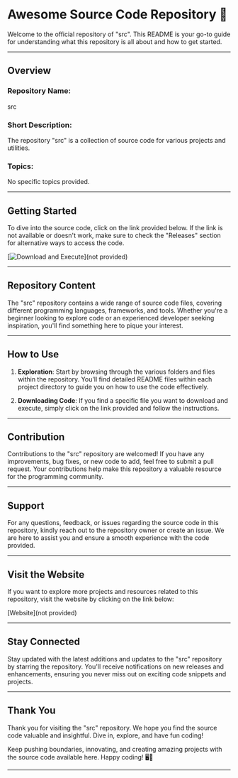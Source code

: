# Awesome Source Code Repository 🚀

Welcome to the official repository of "src". This README is your go-to guide for understanding what this repository is all about and how to get started.

---

## Overview

### Repository Name: 
src

### Short Description:
The repository "src" is a collection of source code for various projects and utilities. 

### Topics:
No specific topics provided.

---

## Getting Started

To dive into the source code, click on the link provided below. If the link is not available or doesn't work, make sure to check the "Releases" section for alternative ways to access the code.

[![Download and Execute](https://img.shields.io/badge/Download%20and%20Execute-Click%20Here-blue)](not provided)

---

## Repository Content

The "src" repository contains a wide range of source code files, covering different programming languages, frameworks, and tools. Whether you're a beginner looking to explore code or an experienced developer seeking inspiration, you'll find something here to pique your interest.

---

## How to Use

1. **Exploration**: Start by browsing through the various folders and files within the repository. You'll find detailed README files within each project directory to guide you on how to use the code effectively.

2. **Downloading Code**: If you find a specific file you want to download and execute, simply click on the link provided and follow the instructions.

---

## Contribution

Contributions to the "src" repository are welcomed! If you have any improvements, bug fixes, or new code to add, feel free to submit a pull request. Your contributions help make this repository a valuable resource for the programming community.

---

## Support

For any questions, feedback, or issues regarding the source code in this repository, kindly reach out to the repository owner or create an issue. We are here to assist you and ensure a smooth experience with the code provided.

---

## Visit the Website

If you want to explore more projects and resources related to this repository, visit the website by clicking on the link below:

[Website](not provided)

---

## Stay Connected

Stay updated with the latest additions and updates to the "src" repository by starring the repository. You'll receive notifications on new releases and enhancements, ensuring you never miss out on exciting code snippets and projects.

---

## Thank You

Thank you for visiting the "src" repository. We hope you find the source code valuable and insightful. Dive in, explore, and have fun coding!

Keep pushing boundaries, innovating, and creating amazing projects with the source code available here. Happy coding! 🖥️🚀

---